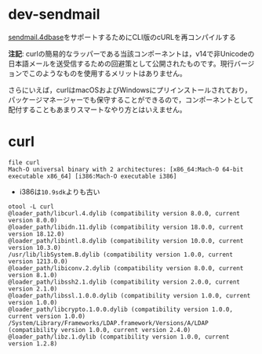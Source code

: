 # dev-sendmail
[sendmail.4dbase](https://github.com/miyako/4d-component-sendmail)をサポートするためにCLI版のcURLを再コンパイルする

**注記**: curlの簡易的なラッパーである当該コンポーネントは，v14で非Unicodeの日本語メールを送受信するための回避策として公開されたものです。現行バージョンでこのようなものを使用するメリットはありません。

さらにいえば，curlはmacOSおよびWindowsにプリインストールされており，パッケージマネージャーでも保守することができるので，コンポーネントとして配付することもあまりスマートなやり方とはいえません。

# curl

```
file curl
Mach-O universal binary with 2 architectures: [x86_64:Mach-O 64-bit executable x86_64] [i386:Mach-O executable i386]
```

* i386は`10.9sdk`よりも古い

```
otool -L curl
@loader_path/libcurl.4.dylib (compatibility version 8.0.0, current version 8.0.0)
@loader_path/libidn.11.dylib (compatibility version 18.0.0, current version 18.12.0)
@loader_path/libintl.8.dylib (compatibility version 10.0.0, current version 10.3.0)
/usr/lib/libSystem.B.dylib (compatibility version 1.0.0, current version 1213.0.0)
@loader_path/libiconv.2.dylib (compatibility version 8.0.0, current version 8.1.0)
@loader_path/libssh2.1.dylib (compatibility version 2.0.0, current version 2.1.0)
@loader_path/libssl.1.0.0.dylib (compatibility version 1.0.0, current version 1.0.0)
@loader_path/libcrypto.1.0.0.dylib (compatibility version 1.0.0, current version 1.0.0)
/System/Library/Frameworks/LDAP.framework/Versions/A/LDAP (compatibility version 1.0.0, current version 2.4.0)
@loader_path/libz.1.dylib (compatibility version 1.0.0, current version 1.2.8)
```
